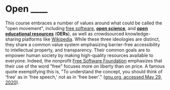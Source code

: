 # Open ____

This course embraces a number of values around what could be called the "open movement", including [free software](https://en.wikipedia.org/wiki/Free_software), [**open science**](https://en.wikipedia.org/wiki/Open_science), and [**open educational resources**](https://en.wikipedia.org/wiki/Open_educational_resources) (**OERs**), as well as crowdsourced knowledge-sharing platforms like [Wikipedia](https://wikipedia.org). While these three ideologies are distinct, they share a common value system emphasizing barrier-free accessibility to intellectual property, and transparency. Their common goals are to empower human society by making high-quality resources available to everyone. Indeed, the nonprofit [Free Software Foundation](https://www.fsf.org/) emphasizes that their use of the word "free" focuses more on liberty than on price. A famous quote exemplifying this is, "To understand the concept, you should think of 'free' as in 'free speech,' not as in 'free beer'." ([gnu.org, accessed May 29, 2020](https://www.gnu.org/philosophy/free-sw.en.html)).
